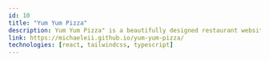 ```yaml
---
id: 10
title: "Yum Yum Pizza"
description: Yum Yum Pizza" is a beautifully designed restaurant website that showcases a menu for a fictional pizza restaurant.
link: https://michaeleii.github.io/yum-yum-pizza/
technologies: [react, tailwindcss, typescript]
---
```

